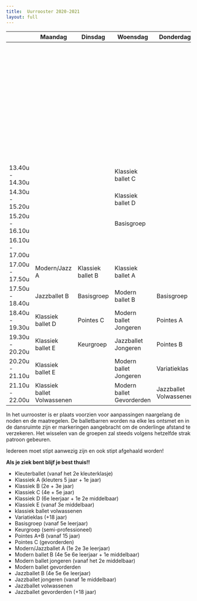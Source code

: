 ```yaml
---
title:  Uurrooster 2020-2021
layout: full
---
```

<table id="uurrooster" class="table table-striped table-bordered table-condensed">
  <thead>
    <tr>
      <th></th>
      <th>Maandag</th>
      <th>Dinsdag</th>
      <th>Woensdag</th>
      <th>Donderdag</th>
      <th>Vrijdag</th>
      <th></th>
      <th>Zaterdag</th>
    </tr>
  </thead>
  <tbody>
    <tr>
      <td></td>
      <td></td>
      <td></td>
      <td></td>
      <td></td>
      <td></td>
      <td>09.00u - 09.50u</td>
      <td>Klassiek ballet B</td>
    </tr>
    <tr>
      <td></td>
      <td></td>
      <td></td>
      <td></td>
      <td></td>
      <td></td>
      <td>09.50u - 10.40u</td>
      <td>Basisgroep</td>
    </tr>
    <tr>
      <td></td>
      <td></td>
      <td></td>
      <td></td>
      <td></td>
      <td></td>
      <td>10.40u - 11.30u</td>
      <td>Variatieklas</td>
    </tr>
    <tr>
      <td></td>
      <td></td>
      <td></td>
      <td></td>
      <td></td>
      <td></td>
      <td>11.30u - 12.20u</td>
      <td>Keurgroep</td>
    </tr>
    <tr>
      <td></td>
      <td></td>
      <td></td>
      <td></td>
      <td></td>
      <td></td>
      <td>12.20u - 13.10u</td>
      <td>Variatieklas</td>
    </tr>
    <tr>
      <td>13.40u - 14.30u</td>
      <td></td>
      <td></td>
      <td>Klassiek ballet C</td>
      <td></td>
      <td></td>
      <td>13.10u - 14.00u</td>
      <td>Kleuterballet</td>
    </tr>
    <tr>
      <td>14.30u - 15.20u</td>
      <td></td>
      <td></td>
      <td>Klassiek ballet D</td>
      <td></td>
      <td></td>
      <td>14.10u - 15.00u</td>
      <td>Klassiek ballet A</td>
    </tr>
    <tr>
      <td>15.20u - 16.10u</td>
      <td></td>
      <td></td>
      <td>Basisgroep</td>
      <td></td>
      <td></td>
      <td>14.50u - 15.40u</td>
      <td></td>
    </tr>
    <tr>
      <td>16.10u - 17.00u</td>
      <td></td>
      <td></td>
      <td></td>
      <td></td>
      <td></td>
      <td>15.40u - 16.30u</td>
      <td></td>
    </tr>
    <tr>
      <td>17.00u - 17.50u</td>
      <td>Modern/Jazz A</td>
      <td>Klassiek ballet B</td>
      <td>Klassiek ballet A</td>
      <td></td>
      <td>Klassiek ballet C</td>
      <td></td>
      <td></td>
    </tr>
    <tr>
      <td>17.50u - 18.40u</td>
      <td>Jazzballet B</td>
      <td>Basisgroep</td>
      <td>Modern ballet B</td>
      <td>Basisgroep</td>
      <td>Basisgroep</td>
      <td></td>
      <td></td>
    </tr>
    <tr>
      <td>18.40u - 19.30u</td>
      <td>Klassiek ballet D</td>
      <td>Pointes C</td>
      <td>Modern ballet<br/>Jongeren</td>
      <td>Pointes A</td>
      <td>Klassiek ballet E</td>
      <td></td>
      <td></td>
    </tr>
    <tr>
      <td>19.30u - 20.20u</td>
      <td>Klassiek ballet E</td>
      <td>Keurgroep</td>
      <td>Jazzballet<br/>Jongeren</td>
      <td>Pointes B</td>
      <td>Keurgroep</td>
      <td></td>
      <td></td>
    </tr>
    <tr>
      <td>20.20u - 21.10u</td>
      <td>Klassiek ballet E</td>
      <td></td>
      <td>Modern ballet<br/>Jongeren</td>
      <td>Variatieklas</td>
      <td>Jazzballet<br/>Gevorderden</td>
      <td></td>
      <td></td>
    </tr>
    <tr>
      <td>21.10u - 22.00u</td>
      <td>Klassiek ballet<br/>Volwassenen</td>
      <td></td>
      <td>Modern ballet<br/>Gevorderden</td>
      <td>Jazzballet<br/>Volwassenen</td>
      <td>Jazzballet<br/>Gevorderden</td>
      <td></td>
      <td></td>
    </tr>
  </tbody>
</table>

<p class="warn">In het uurrooster is er plaats voorzien voor aanpassingen naargelang de noden en de maatregelen. De balletbarren worden na elke les ontsmet en in de dansruimte zijn er markeringen aangebracht om de onderlinge afstand te verzekeren. Het wisselen van de groepen zal steeds volgens hetzelfde strak patroon gebeuren.</p>

<p class="warn">Iedereen moet stipt aanwezig zijn en ook stipt afgehaald worden!</p>

<p class="warn"><strong>Als je ziek bent blijf je best thuis!!</strong></p>

* Kleuterballet (vanaf het 2e kleuterklasje)
* Klassiek A (kleuters 5 jaar + 1e jaar)
* Klassiek B (2e + 3e jaar)
* Klassiek C (4e + 5e jaar)
* Klassiek D (6e leerjaar + 1e 2e middelbaar)
* Klassiek E (vanaf 3e middelbaar)
* klassiek ballet volwassenen
* Variatieklas (+18 jaar)
* Basisgroep (vanaf 5e leerjaar)
* Keurgroep (semi-professioneel)
* Pointes A+B (vanaf 15 jaar)
* Pointes C (gevorderden)
* Modern/Jazzballet A (1e 2e 3e leerjaar)
* Modern ballet B (4e 5e 6e leerjaar + 1e middelbaar)
* Modern ballet jongeren (vanaf het 2e middelbaar)
* Modern ballet gevorderden
* Jazzballet B (4e 5e 6e leerjaar)
* Jazzballet jongeren (vanaf 1e middelbaar)
* Jazzballet volwassenen
* Jazzballet gevorderden (+18 jaar)
